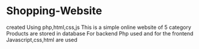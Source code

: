 # Shopping-Website
created Using php,html,css,js
 This is a simple online website of 5 category
 Products are stored in database
 For backend Php used and for the frontend Javascript,css,html are used
 
